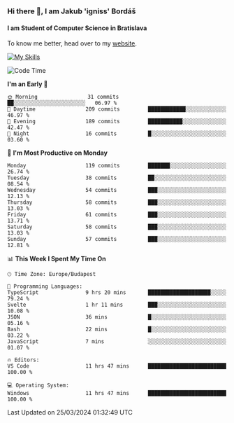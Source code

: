 ### Hi there 👋, I am Jakub 'igniss' Bordáš

#### I am Student of Computer Science in Bratislava
To know me better, head over to my [website](https://bordas.sk).

[![My Skills](https://skillicons.dev/icons?i=js,html,css,figma,svelte,java,kotlin,python,postgresql,typescript,nest,nodejs)](https://bordas.sk)


<!--START_SECTION:waka-->
![Code Time](http://img.shields.io/badge/Code%20Time-1%2C445%20hrs%2048%20mins-blue)

**I'm an Early 🐤** 

```text
🌞 Morning                31 commits          ██░░░░░░░░░░░░░░░░░░░░░░░   06.97 % 
🌆 Daytime                209 commits         ████████████░░░░░░░░░░░░░   46.97 % 
🌃 Evening                189 commits         ███████████░░░░░░░░░░░░░░   42.47 % 
🌙 Night                  16 commits          █░░░░░░░░░░░░░░░░░░░░░░░░   03.60 % 
```
📅 **I'm Most Productive on Monday** 

```text
Monday                   119 commits         ███████░░░░░░░░░░░░░░░░░░   26.74 % 
Tuesday                  38 commits          ██░░░░░░░░░░░░░░░░░░░░░░░   08.54 % 
Wednesday                54 commits          ███░░░░░░░░░░░░░░░░░░░░░░   12.13 % 
Thursday                 58 commits          ███░░░░░░░░░░░░░░░░░░░░░░   13.03 % 
Friday                   61 commits          ███░░░░░░░░░░░░░░░░░░░░░░   13.71 % 
Saturday                 58 commits          ███░░░░░░░░░░░░░░░░░░░░░░   13.03 % 
Sunday                   57 commits          ███░░░░░░░░░░░░░░░░░░░░░░   12.81 % 
```


📊 **This Week I Spent My Time On** 

```text
🕑︎ Time Zone: Europe/Budapest

💬 Programming Languages: 
TypeScript               9 hrs 20 mins       ████████████████████░░░░░   79.24 % 
Svelte                   1 hr 11 mins        ███░░░░░░░░░░░░░░░░░░░░░░   10.08 % 
JSON                     36 mins             █░░░░░░░░░░░░░░░░░░░░░░░░   05.16 % 
Bash                     22 mins             █░░░░░░░░░░░░░░░░░░░░░░░░   03.22 % 
JavaScript               7 mins              ░░░░░░░░░░░░░░░░░░░░░░░░░   01.07 % 

🔥 Editors: 
VS Code                  11 hrs 47 mins      █████████████████████████   100.00 % 

💻 Operating System: 
Windows                  11 hrs 47 mins      █████████████████████████   100.00 % 
```


 Last Updated on 25/03/2024 01:32:49 UTC
<!--END_SECTION:waka-->
